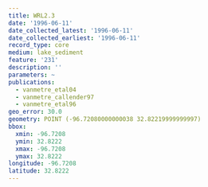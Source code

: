 ```yaml
---
title: WRL2.3
date: '1996-06-11'
date_collected_latest: '1996-06-11'
date_collected_earliest: '1996-06-11'
record_type: core
medium: lake_sediment
feature: '231'
description: ''
parameters: ~
publications:
  - vanmetre_etal04
  - vanmetre_callender97
  - vanmetre_etal96
geo_error: 30.0
geometry: POINT (-96.72080000000038 32.82219999999997)
bbox:
  xmin: -96.7208
  ymin: 32.8222
  xmax: -96.7208
  ymax: 32.8222
longitude: -96.7208
latitude: 32.8222
---
```

